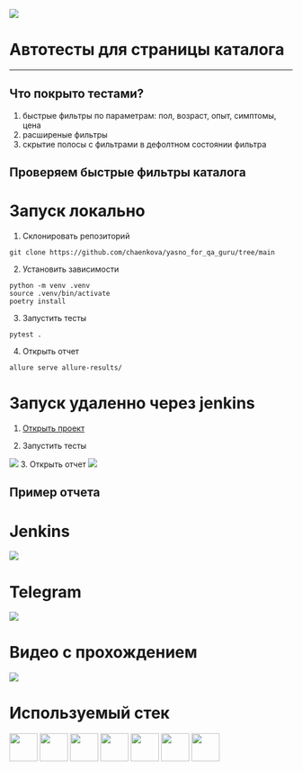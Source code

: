 ![](https://assets.yasno.live/assets/logo-v3-c38b04297d1f116bcd4aba74a4285775f3c7ef78155b4309da2df317147671f2.svg)
# Автотесты для страницы каталога
---
## Что покрыто тестами?
1. быстрые фильтры по параметрам: пол, возраст, опыт, симптомы, цена
2. расширеные фильтры
3. скрытие полосы с фильтрами в дефолтном состоянии фильтра


## Проверяем быстрые фильтры каталога
# Запуск локально
1. Склонировать репозиторий
  
  ```git clone https://github.com/chaenkova/yasno_for_qa_guru/tree/main```
  
2. Установить зависимости


```
python -m venv .venv
source .venv/bin/activate
poetry install
```

3. Запустить тесты

```
pytest .
```
4. Открыть отчет

```
allure serve allure-results/
```
# Запуск удаленно через jenkins 

1. [Открыть проект](https://jenkins.autotests.cloud/job/C13-LadyOokami-hw_14/)
  
2. Запустить тесты 

  ![](https://github.com/chaenkova/yasno_for_qa_guru/blob/main/images/Снимок%20экрана%202024-08-02%20в%2012.58.47.png)
3. Открыть отчет
![](https://github.com/chaenkova/yasno_for_qa_guru/blob/main/images/Снимок%20экрана%202024-08-02%20в%2012.59.02.png)


## Пример отчета

# Jenkins 

![](https://github.com/chaenkova/yasno_for_qa_guru/blob/main/images/Снимок%20экрана%202024-08-02%20в%2012.57.56.png)

# Telegram

![](https://github.com/chaenkova/yasno_for_qa_guru/blob/main/images/Снимок%20экрана%202024-08-02%20в%2012.58.08.png)

# Видео с прохождением 


  ![](https://github.com/chaenkova/yasno_for_qa_guru/blob/main/images/b5f8f9b81dba1fadbaca07d7069533e2.gif)

# Используемый стек

<img src="https://github.com/chaenkova/yasno_for_qa_guru/blob/main/images/184117132-9e89a93b-65fb-47c3-91e7-7d0f99e7c066.png" width="50"> <img src="https://github.com/chaenkova/yasno_for_qa_guru/blob/main/images/68747470733a2f2f616c6c7572657265706f72742e6f72672f7075626c69632f696d672f616c6c7572652d7265706f72742e737667.svg" width="50">
<img src="https://github.com/chaenkova/yasno_for_qa_guru/blob/main/images/68747470733a2f2f63646e2d69636f6e732d706e672e666c617469636f6e2e636f6d2f3531322f323131312f323131313634362e706e67.png" width="50">
<img src="https://github.com/chaenkova/yasno_for_qa_guru/blob/main/images/file-type-python.svg" width="50">
<img src="https://github.com/chaenkova/yasno_for_qa_guru/blob/main/images/jenkins-original.186x256.png" width="50">
<img src="https://github.com/chaenkova/yasno_for_qa_guru/blob/main/images/pytest.svg" width="50">
<img src="https://github.com/chaenkova/yasno_for_qa_guru/blob/main/images/selenium.svg" width="50">



